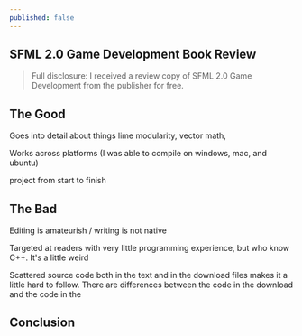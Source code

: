```yaml
---
published: false
---
```


## SFML 2.0 Game Development Book Review

> Full disclosure: I received a review copy of SFML 2.0 Game Development from the publisher for free.

## The Good

Goes into detail about things lime modularity, vector math,  

Works across platforms (I was able to compile on windows, mac, and ubuntu)

project from start to finish

## The Bad

Editing is amateurish / writing is not native

Targeted at readers with very little programming experience, but who know C++. It's a little weird 

Scattered source code both in the text and in the download files makes it a little hard to follow. There are differences between the code in the download and the code in the 

## Conclusion


